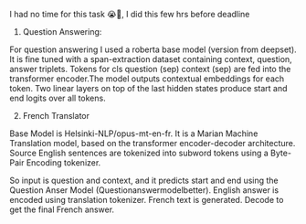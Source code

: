 I had no time for this task 😭🙏, I did this few hrs before deadline

1) Question Answering:

 For question answering I used a roberta base model (version from deepset).
 It is fine tuned with a span-extraction dataset containing context, question, answer triplets. 
 Tokens for cls question (sep) context (sep) are fed into the transformer encoder.The model outputs contextual embeddings for each token.
 Two linear layers on top of the last hidden states produce start and end logits over all tokens.

2) French Translator

 Base Model is Helsinki-NLP/opus-mt-en-fr. It is a Marian Machine Translation model, based on the transformer encoder-decoder architecture.
 Source English sentences are tokenized into subword tokens using a Byte-Pair Encoding tokenizer.

So input is question and context, and it predicts start and end using the Question Anser Model (Questionanswermodelbetter).
English answer is encoded using translation tokenizer. 
French text is generated. Decode to get the final French answer.
